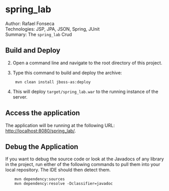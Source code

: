 spring_lab
==============================================================
Author: Rafael Fonseca  
Technologies: JSP, JPA, JSON, Spring, JUnit  
Summary: The `spring_lab` Crud

 
Build and Deploy
-------------------------

2. Open a command line and navigate to the root directory of this project.
3. Type this command to build and deploy the archive:

        mvn clean install jboss-as:deploy

4. This will deploy `target/spring_lab.war` to the running instance of the server.


Access the application
----------------------

The application will be running at the following URL: <http://localhost:8080/spring_lab/>.


Debug the Application
---------------------

If you want to debug the source code or look at the Javadocs of any library in the project, run either of the following 
commands to pull them into your local repository. The IDE should then detect them.

        mvn dependency:sources
        mvn dependency:resolve -Dclassifier=javadoc
